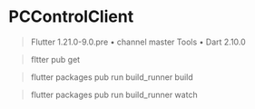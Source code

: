 # PCControlClient
> Flutter 1.21.0-9.0.pre • channel master
> Tools • Dart 2.10.0

> fltter pub get

> flutter packages pub run build_runner build

> flutter packages pub run build_runner watch